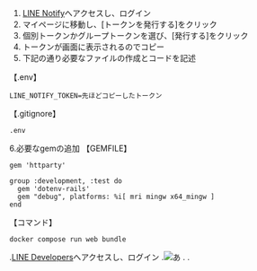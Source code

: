 1. [LINE Notify](https://notify-bot.line.me/ja/)へアクセスし、ログイン
2. マイページに移動し、[トークンを発行する]をクリック
3. 個別トークンかグループトークンを選び、[発行する]をクリック
4. トークンが画面に表示されるのでコピー
5. 下記の通り必要なファイルの作成とコードを記述  

【.env】
```
LINE_NOTIFY_TOKEN=先ほどコピーしたトークン
```
【.gitignore】
```
.env
```
6.必要なgemの追加
【GEMFILE】
```
gem 'httparty'

group :development, :test do
  gem 'dotenv-rails'
  gem "debug", platforms: %i[ mri mingw x64_mingw ]
end
```
【コマンド】
```
docker compose run web bundle
```

.[LINE Developers]([https://developers.line.biz/ja/](https://account.line.biz/login?redirectUri=https%3A%2F%2Fdevelopers.line.biz%2Fconsole%2F))へアクセスし、ログイン
.![あ](https://i.gyazo.com/75a1bff3ff9604fccda7a1b1c27a6eeb.png)
.
.
